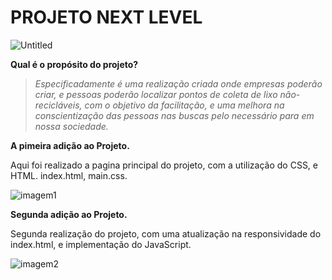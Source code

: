 # PROJETO NEXT LEVEL 

![Untitled](https://user-images.githubusercontent.com/65434919/83586231-49920980-a522-11ea-9b8a-703b72e4145d.png)


**Qual é o propósito do projeto?**

>*Especificadamente é uma realização criada onde empresas poderão criar, e pessoas poderão localizar 
pontos de coleta de lixo não-recicláveis, com o objetivo da facilitação, e uma melhora na conscientização das pessoas nas buscas
pelo necessário para em nossa sociedade.*



**A pimeira adição ao Projeto.**

Aqui foi realizado a pagina principal do projeto,
com a utilização do CSS, e HTML.
index.html, main.css.


![imagem1](https://user-images.githubusercontent.com/65434919/83590339-ec9b5100-a52b-11ea-979c-2227914c7795.png)


**Segunda adição ao Projeto.**

Segunda realização do projeto, com uma atualização na
responsividade do index.html, e implementação do JavaScript.



![imagem2](https://user-images.githubusercontent.com/65434919/83590455-28361b00-a52c-11ea-8ddb-32f995ba6ef9.png)


